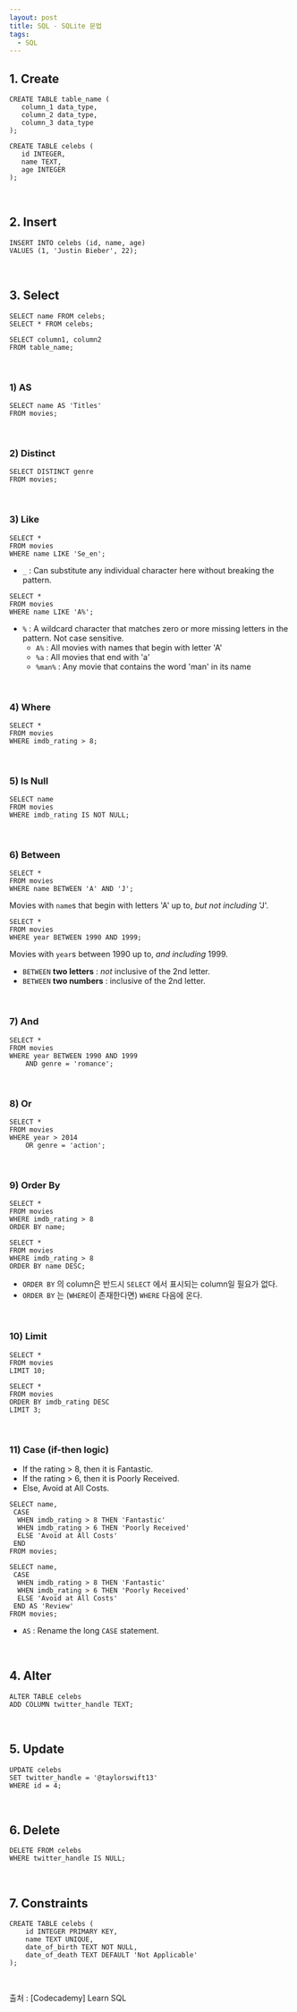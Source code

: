 ```yaml
---
layout: post
title: SQL - SQLite 문법
tags:
  - SQL
---
```


## 1. Create
```sqlite
CREATE TABLE table_name (
   column_1 data_type, 
   column_2 data_type, 
   column_3 data_type
);
```

```sqlite
CREATE TABLE celebs (
   id INTEGER, 
   name TEXT, 
   age INTEGER
);
```


&nbsp;
## 2. Insert

```sqlite
INSERT INTO celebs (id, name, age)
VALUES (1, 'Justin Bieber', 22);
```


&nbsp;
## 3. Select

```sqlite
SELECT name FROM celebs;
SELECT * FROM celebs;
```

```sqlite
SELECT column1, column2
FROM table_name;
```


&nbsp;
### 1) AS

```sqlite
SELECT name AS 'Titles'
FROM movies;
```


&nbsp;
### 2) Distinct

```sqlite
SELECT DISTINCT genre
FROM movies;
```


&nbsp;
### 3) Like

```sqlite
SELECT *
FROM movies
WHERE name LIKE 'Se_en';
```

- `_` : Can substitute any individual character here without breaking the pattern.



```sqlite
SELECT *
FROM movies
WHERE name LIKE 'A%';
```

- `%` : A wildcard character that matches zero or more missing letters in the pattern. Not case sensitive.
  - `A%` : All movies with names that begin with letter 'A'
  - `%a` : All movies that end with 'a'
  - `%man%` : Any movie that contains the word 'man' in its name


&nbsp;
### 4) Where

```sqlite
SELECT *
FROM movies
WHERE imdb_rating > 8;
```


&nbsp;
### 5) Is Null

```sqlite
SELECT name
FROM movies
WHERE imdb_rating IS NOT NULL;
```


&nbsp;
### 6) Between

```sqlite
SELECT *
FROM movies
WHERE name BETWEEN 'A' AND 'J';
```

Movies with `name`s that begin with letters 'A' up to, _but not including_ 'J'.

```sqlite
SELECT *
FROM movies
WHERE year BETWEEN 1990 AND 1999;
```

Movies with `year`s between 1990 up to, _and including_ 1999.

- `BETWEEN` __two letters__ : _not_ inclusive of the 2nd letter.
- `BETWEEN` __two numbers__ : inclusive of the 2nd letter.


&nbsp;
### 7) And

```sqlite
SELECT *
FROM movies
WHERE year BETWEEN 1990 AND 1999
	AND genre = 'romance';
```


&nbsp;
### 8) Or

```sqlite
SELECT *
FROM movies
WHERE year > 2014
	OR genre = 'action';
```


&nbsp;
### 9) Order By

```sqlite
SELECT *
FROM movies
WHERE imdb_rating > 8
ORDER BY name;
```

```sqlite
SELECT *
FROM movies
WHERE imdb_rating > 8
ORDER BY name DESC;
```

- `ORDER BY` 의 column은 반드시 `SELECT` 에서 표시되는 column일 필요가 없다.
- `ORDER BY` 는 (`WHERE`이 존재한다면) `WHERE` 다음에 온다. 


&nbsp;
### 10) Limit

```sqlite
SELECT *
FROM movies
LIMIT 10;
```

```sqlite
SELECT *
FROM movies
ORDER BY imdb_rating DESC
LIMIT 3;
```


&nbsp;
### 11) Case (if-then logic)

- If the rating > 8, then it is Fantastic.
- If the rating > 6, then it is Poorly Received.
- Else, Avoid at All Costs.

```sqlite
SELECT name,
 CASE
  WHEN imdb_rating > 8 THEN 'Fantastic'
  WHEN imdb_rating > 6 THEN 'Poorly Received'
  ELSE 'Avoid at All Costs'
 END
FROM movies;
```

```sqlite
SELECT name,
 CASE
  WHEN imdb_rating > 8 THEN 'Fantastic'
  WHEN imdb_rating > 6 THEN 'Poorly Received'
  ELSE 'Avoid at All Costs'
 END AS 'Review'
FROM movies;
```

- `AS` : Rename the long `CASE` statement.


&nbsp;
## 4. Alter

```sqlite
ALTER TABLE celebs
ADD COLUMN twitter_handle TEXT;
```


&nbsp;
## 5. Update

```sqlite
UPDATE celebs
SET twitter_handle = '@taylorswift13'
WHERE id = 4;
```


&nbsp;
## 6. Delete

```sqlite
DELETE FROM celebs
WHERE twitter_handle IS NULL;
```


&nbsp;
## 7. Constraints

```sqlite
CREATE TABLE celebs (
	id INTEGER PRIMARY KEY,
    name TEXT UNIQUE,
    date_of_birth TEXT NOT NULL,
    date_of_death TEXT DEFAULT 'Not Applicable'
);
```


&nbsp;

출처 : [Codecademy] Learn SQL